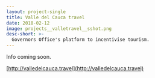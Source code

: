 ```yaml
---
layout: project-single
title: Valle del Cauca travel
date: 2018-02-12
image: projects__valletravel__sshot.png
desc-short: >-
  Governors Office's platform to incentivise tourism.
---
```

Info coming soon.

[http://valledelcauca.travel](http://valledelcauca.travel)